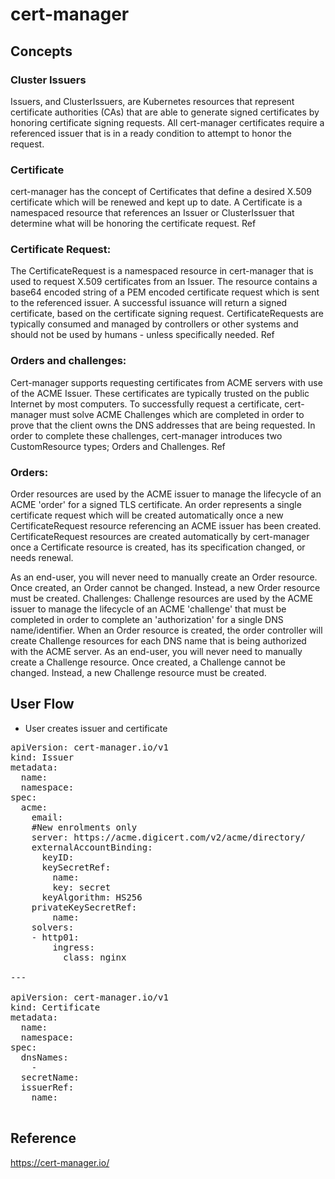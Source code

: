 # cert-manager

## Concepts

### Cluster Issuers
Issuers, and ClusterIssuers, are Kubernetes resources that represent certificate authorities (CAs) that are able to generate signed certificates by honoring certificate signing requests. All cert-manager certificates require a referenced issuer that is in a ready condition to attempt to honor the request. 
### Certificate
cert-manager has the concept of Certificates that define a desired X.509 certificate which will be renewed and kept up to date. A Certificate is a namespaced resource that references an Issuer or ClusterIssuer that determine what will be honoring the certificate request. Ref
### Certificate Request: 
The CertificateRequest is a namespaced resource in cert-manager that is used to request X.509 certificates from an Issuer. The resource contains a base64 encoded string of a PEM encoded certificate request which is sent to the referenced issuer. A successful issuance will return a signed certificate, based on the certificate signing request. CertificateRequests are typically consumed and managed by controllers or other systems and should not be used by humans - unless specifically needed. Ref
### Orders and challenges: 
Cert-manager supports requesting certificates from ACME servers with use of the ACME Issuer. These certificates are typically trusted on the public Internet by most computers. To successfully request a certificate, cert-manager must solve ACME Challenges which are completed in order to prove that the client owns the DNS addresses that are being requested.
In order to complete these challenges, cert-manager introduces two CustomResource types; Orders and Challenges. Ref

### Orders: 
Order resources are used by the ACME issuer to manage the lifecycle of an ACME 'order' for a signed TLS certificate. An order represents a single certificate request which will be created automatically once a new CertificateRequest resource referencing an ACME issuer has been created. CertificateRequest resources are created automatically by cert-manager once a Certificate resource is created, has its specification changed, or needs renewal. 

As an end-user, you will never need to manually create an Order resource. Once created, an Order cannot be changed. Instead, a new Order resource must be created.
Challenges: Challenge resources are used by the ACME issuer to manage the lifecycle of an ACME 'challenge' that must be completed in order to complete an 'authorization' for a single DNS name/identifier.
When an Order resource is created, the order controller will create Challenge resources for each DNS name that is being authorized with the ACME server.
As an end-user, you will never need to manually create a Challenge resource. Once created, a Challenge cannot be changed. Instead, a new Challenge resource must be created.

## User Flow

- User creates issuer and certificate
<pre>
apiVersion: cert-manager.io/v1
kind: Issuer
metadata:
  name: <issuer_name>
  namespace: <namespace>
spec:
  acme:
    email: <email_address>
    #New enrolments only
    server: https://acme.digicert.com/v2/acme/directory/
    externalAccountBinding:
      keyID: <eab_kid>
      keySecretRef:
        name: <eab_secret_name>
        key: secret
      keyAlgorithm: HS256
    privateKeySecretRef:
        name: <account_private_key_name>
    solvers:
    - http01:
        ingress:
          class: nginx

---

apiVersion: cert-manager.io/v1
kind: Certificate
metadata:
  name: <certificate_name>
  namespace: <namespace>
spec:
  dnsNames:
    - <certificate_common_name>
  secretName: <certificate_private_key_name>
  issuerRef:
    name: <issuer_name>

</pre>

## Reference
https://cert-manager.io/
